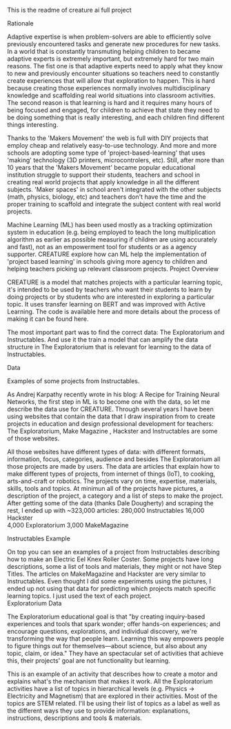 This is the readme of creature ai full project

Rationale

Adaptive expertise is when problem-solvers are able to efficiently solve previously encountered tasks and generate new procedures for new tasks. In a world that is constantly transmuting helping children to became adaptive experts is extremely important, but extremely hard for two main reasons. The fist one is that adaptive experts need to apply what they know to new and previously encounter situations so teachers need to constantly create experiences that will allow that exploration to happen. This is hard because creating those experiences normally involves multidisciplinary knowledge and scaffolding real world situations into classroom activities. The second reason is that learning is hard and it requires many hours of being focused and engaged, for children to achieve that state they need to be doing something that is really interesting, and each children find different things interesting.

Thanks to the 'Makers Movement' the web is full with DIY projects that employ cheap and relatively easy-to-use technology. And more and more schools are adopting some type of 'project-based-learning' that uses 'making' technology (3D printers, microcontrolers, etc). Still, after more than 10 years that the 'Makers Movement' became popular educational institution struggle to support their students, teachers and school in creating real world projects that apply knowledge in all the different subjects. 'Maker spaces' in school aren't integrated with the other subjects (math, physics, biology, etc) and teachers don't have the time and the proper training to scaffold and integrate the subject content with real world projects.

Machine Learning (ML) has been used mostly as a tracking optimization system in education (e.g. being employed to teach the long multiplication algorithm as earlier as possible measuring if children are using accurately and fast), not as an empowerment tool for students or as a agency supporter. CREATURE explore how can ML help the implementation of 'project based learning' in schools giving more agency to children and helping teachers picking up relevant classroom projects.
Project Overview

CREATURE is a model that matches projects with a particular learning topic, it's intended to be used by teachers who want their students to learn by doing projects or by students who are interested in exploring a particular topic. It uses transfer learning on BERT and was improved with Active Learning. The code is available here and more details about the process of making it can be found here.

The most important part was to find the correct data: The Exploratorium and Instructables. And use it the train a model that can amplify the data structure in The Exploratorium that is relevant for learning to the data of Instructables.

Data

Examples of some projects from Instructables.

As Andrej Karpathy recently wrote in his blog: A Recipe for Training Neural Networks, the first step in ML is to become one with the data, so let me describe the data use for CREATURE. Through several years I have been using websites that contain the data that I draw inspiration from to create projects in education and design professional development for teachers: The Exploratorium,  Make Magazine , Hackster  and Instructables are some of those websites.

All those websites have different types of data: with different formats, information, focus, categories, audience and besides The Exploratorium all those projects are made by users. The data are articles that explain how to make different types of projects, from internet of things (IoT), to cooking, arts-and-craft or robotics. The projects vary on time, expertise, materials, skills, tools and topics. At minimun all of the projects have pictures, a description of the project, a category and a list of steps to make the project. After getting some of the data (thanks Dale Dougherty) and scraping the rest, I ended up with ~323,000 articles:
                              280,000     Instructables
                              16,000      Hackster   
                              4,000       Exploratorium
                              3,000       MakeMagazine    

Instructables Example

On top you can see an examples of a project from Instructables describing how to make an Electric Eel Knex Roller Coster. Some projects have long descriptions, some a list of tools and materials, they might or not have Step Titles. The articles on MakeMagazine and Hackster are very similar to Instructables. Even thought I did some experiments using the pictures, I ended up not using that data for predicting which projects match specific learning topics. I just used the text of each project.  
Exploratorium Data

The Exploratorium educational goal is that  "by creating inquiry-based experiences and tools  that spark wonder; offer hands-on experiences;  and encourage questions, explorations, and  individual discovery, we're transforming the way  that people learn. Learning this way empowers  people to figure things out for themselves—about  science, but also about any topic, claim, or idea."  They have an spectacular set of activities that  achieve this, their projects' goal are not  functionality but learning.   

This is an example of an activity that describes how to create a motor and explains what's the mechanism that makes it work. All the Exploratorium activities have a list of topics in hierarchical levels (e.g. Physics -> Electricity and Magnetism) that are explored in their activities. Most of the topics are STEM related. I'll be using their list of topics as a label as well as the different ways they use to provide information: explanations, instructions, descriptions and tools & materials.
